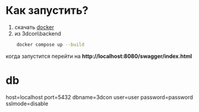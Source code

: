 # Как запустить?
1. скачать [docker](https://docs.docker.com/desktop/install/windows-install/)
2. из 3dcon\backend
```sh
    docker compose up --build
```
когда запустится перейти на **http://localhost:8080/swagger/index.html**

# db
host=localhost port=5432 dbname=3dcon user=user password=password sslmode=disable